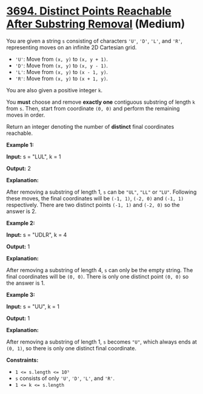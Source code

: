 # [3694. Distinct Points Reachable After Substring Removal][link] (Medium)

[link]: https://leetcode.com/contest/biweekly-contest-166/problems/distinct-points-reachable-after-substring-removal/

You are given a string `s` consisting of characters `'U'`, `'D'`, `'L'`, and `'R'`, representing
moves on an infinite 2D Cartesian grid.

- `'U'`: Move from `(x, y)` to `(x, y + 1)`.
- `'D'`: Move from `(x, y)` to `(x, y - 1)`.
- `'L'`: Move from `(x, y)` to `(x - 1, y)`.
- `'R'`: Move from `(x, y)` to `(x + 1, y)`.

You are also given a positive integer `k`.

You **must** choose and remove **exactly one** contiguous substring of length `k` from `s`. Then,
start from coordinate `(0, 0)` and perform the remaining moves in order.

Return an integer denoting the number of **distinct** final coordinates reachable.

**Example 1:**

**Input:** s = "LUL", k = 1

**Output:** 2

**Explanation:**

After removing a substring of length 1, `s` can be `"UL"`, `"LL"` or `"LU"`. Following these moves,
the final coordinates will be `(-1, 1)`, `(-2, 0)` and `(-1, 1)` respectively. There are two distinct
points `(-1, 1)` and `(-2, 0)` so the answer is 2.

**Example 2:**

**Input:** s = "UDLR", k = 4

**Output:** 1

**Explanation:**

After removing a substring of length 4, `s` can only be the empty string. The final coordinates will
be `(0, 0)`. There is only one distinct point `(0, 0)` so the answer is 1.

**Example 3:**

**Input:** s = "UU", k = 1

**Output:** 1

**Explanation:**

After removing a substring of length 1, `s` becomes `"U"`, which always ends at `(0, 1)`, so there
is only one distinct final coordinate.

**Constraints:**

- `1 <= s.length <= 10⁵`
- `s` consists of only `'U'`, `'D'`, `'L'`, and `'R'`.
- `1 <= k <= s.length`
